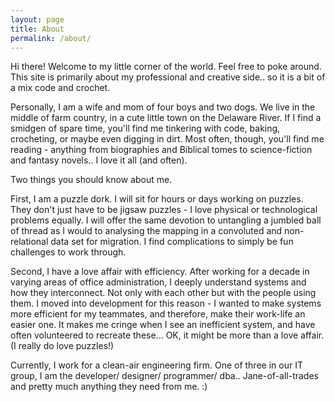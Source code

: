 ```yaml
---
layout: page
title: About
permalink: /about/
---
```


Hi there!  Welcome to my little corner of the world.  Feel free to poke around. This site is primarily about my professional and creative side.. so it is a bit of a mix code and crochet.

Personally, I am a wife and mom of four boys and two dogs. We live in the middle of farm country, in a cute little town on the Delaware River. If I find a smidgen of spare time, you'll find me tinkering with code, baking, crocheting, or maybe even digging in dirt. Most often, though, you'll find me reading - anything from biographies and Biblical tomes to science-fiction and fantasy novels.. I love it all (and often).

Two things you should know about me.

First, I am a puzzle dork. I will sit for hours or days working on puzzles. They don't just have to be jigsaw puzzles - I love physical or technological problems equally. I will offer the same devotion to untangling a jumbled ball of thread as I would to analysing the mapping in a convoluted and non-relational data set for migration. I find complications to simply be fun challenges to work through.

Second, I have a love affair with efficiency. After working for a decade in varying areas of office administration, I deeply understand systems and how they interconnect. Not only with each other but with the people using them. I moved into development for this reason - I wanted to make systems more efficient for my teammates, and therefore, make their work-life an easier one. It makes me cringe when I see an inefficient system, and have often volunteered to recreate these... OK, it might be more than a love affair. (I really do love puzzles!)

Currently, I work for a clean-air engineering firm. One of three in our IT group, I am the developer/ designer/ programmer/ dba.. Jane-of-all-trades and pretty much anything they need from me. :)
